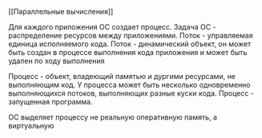 [[Параллельные вычисления]]

Для каждого приложения ОС создает процесс.
Задача ОС - распределение ресурсов между приложениями.
Поток - управляемая единица исполняемого кода.
Поток - динамический объект, он может быть создан в процессе выполнения кода приложения и может быть удален по ходу выполнения

Процесс - объект, владеющий памятью и дургими ресурсами, не выполняющим код.
У процесса может быть несколько одновременно выполняющихся потоков, выполняющих разные куски кода.
Процесс - запущенная программа.

ОС выделяет процессу не реальную оперативную память, а виртуальную